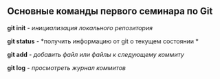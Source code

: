 ## Основные команды первого семинара по Git

**git init** - *инициализация локального репозитория*

**git status** - *получить информацию от git о текущем состоянии *

**git add** - *добавить файл или файлы к следующему коммиту*

**git log** - *просмотреть журнал коммитов*